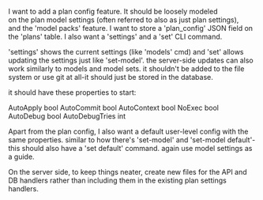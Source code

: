 I want to add a plan config feature. It should be loosely modeled  
on the plan model settings (often referred to also as just plan settings),  
and the 'model packs' feature. I want to store a 'plan_config' JSON field on
the 'plans' table. I also want a 'settings' and a 'set' CLI command.        
  
'settings' shows the current settings (like 'models' cmd)  and 'set' allows 
updating the settings just like 'set-model'. the server-side updates can also
work similarly to models and model sets. it shouldn't be added to the file  
system or use git at all-it should just be stored in the database.          
                                                                              
it should have these properties to start:                                   
                                                                              
AutoApply bool AutoCommit bool AutoContext bool NoExec bool AutoDebug bool AutoDebugTries int         

Apart from the plan config, I also want a default user-level config with the
same properties. similar to how there's 'set-model' and 'set-model default'-
this should also have a 'set default' command. again use model settings as a
guide.

On the server side, to keep things neater, create new files for the API and DB handlers rather than including them in the existing plan settings handlers.

